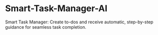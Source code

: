 # Smart-Task-Manager-AI
Smart Task Manager:  Create to-dos and receive automatic, step-by-step guidance for seamless task completion.
